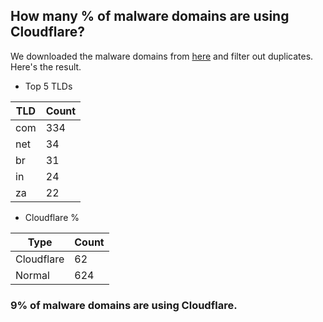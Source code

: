 ## How many % of malware domains are using Cloudflare?


We downloaded the malware domains from [here](https://urlhaus.abuse.ch) and filter out duplicates.
Here's the result.


[//]: # (start replacement)


- Top 5 TLDs

| TLD | Count |
| --- | --- |
| com | 334 |
| net | 34 |
| br | 31 |
| in | 24 |
| za | 22 |


- Cloudflare %

| Type | Count |
| --- | --- |
| Cloudflare | 62 |
| Normal | 624 |


### 9% of malware domains are using Cloudflare.